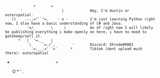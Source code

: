                  *       +
           '                  |            Hey, I'm Austin or outerspatial.
       ()    .-.,="``"=.    - o -          I'm just learning Python right now, I also have a basic understanding of C# and Java.
              '=/_       \     |           As of right now I will likely be publishing everything i make openly on here, i have no need to gatekeep/sell it.
          *   |  '=._    |
               \     `=./`,        '       Discord: Shrode#0001
            .   '=.__.=' `='      *        Tiktok (dont upload much there): outerspatial
   +                         +
        O      *        '       .
